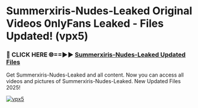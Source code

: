# Summerxiris-Nudes-Leaked Original Videos 0nlyFans Leaked - Files Updated! (vpx5)

<h3>🔴 CLICK HERE 🌐==►► <a href="https://tinyurl.com/yc6ubb5a" rel="nofollow">Summerxiris-Nudes-Leaked Updated Files</a></h3>

Get Summerxiris-Nudes-Leaked and all content. Now you can access all videos and pictures of Summerxiris-Nudes-Leaked. New Updated Files 2025!

[![vpx5](https://i.imgur.com/7eu0CRL.gif)](https://tinyurl.com/yc6ubb5a)
